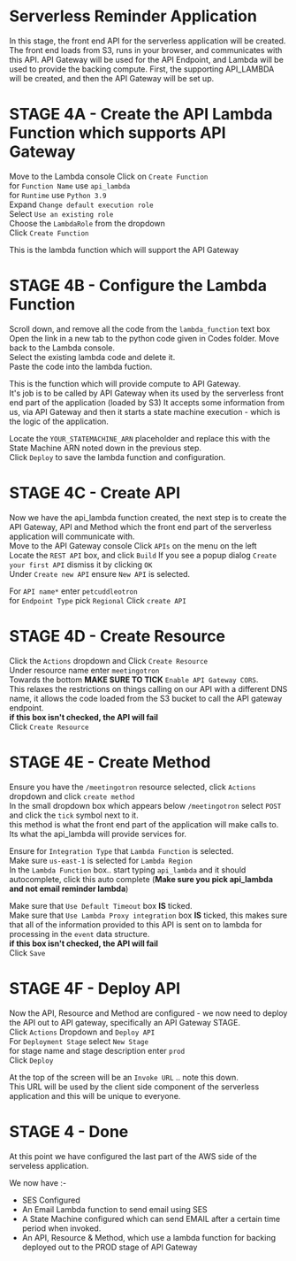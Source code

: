 # Serverless Reminder Application

In this stage, the front end API for the serverless application will be created. The front end loads from S3, runs in your browser, and communicates with this API. API Gateway will be used for the API Endpoint, and Lambda will be used to provide the backing compute. First, the supporting API_LAMBDA will be created, and then the API Gateway will be set up.

# STAGE 4A - Create the API Lambda Function which supports API Gateway

Move to the Lambda console
Click on `Create Function`  
for `Function Name` use `api_lambda`  
for `Runtime` use `Python 3.9`  
Expand `Change default execution role`  
Select `Use an existing role`  
Choose the `LambdaRole` from the dropdown  
Click `Create Function`  


This is the lambda function which will support the API Gateway

# STAGE 4B - Configure the Lambda Function

Scroll down, and remove all the code from the `lambda_function` text box  
Open the link in a new tab to the python code given in Codes folder. 
Move back to the Lambda console.  
Select the existing lambda code and delete it.  
Paste the code into the lambda fuction.  

This is the function which will provide compute to API Gateway.  
It's job is to be called by API Gateway when its used by the serverless front end part of the application (loaded by S3)
It accepts some information from us, via API Gateway and then it starts a state machine execution - which is the logic of the application.  

Locate the `YOUR_STATEMACHINE_ARN` placeholder and replace this with the State Machine ARN noted down in the previous step.  
Click `Deploy` to save the lambda function and configuration.     


# STAGE 4C - Create API

Now we have the api_lambda function created, the next step is to create the API Gateway, API and Method which the front end part of the serverless application will communicate with.  
Move to the API Gateway console 
Click `APIs` on the menu on the left  
Locate the `REST API` box, and click `Build`
If you see a popup dialog `Create your first API` dismiss it by clicking `OK`  
Under `Create new API` ensure `New API` is selected.  

For `API name*` enter `petcuddleotron`  
for `Endpoint Type` pick `Regional` 
Click `create API`  

# STAGE 4D - Create Resource

Click the `Actions` dropdown and Click `Create Resource`  
Under resource name enter `meetingotron`  
Towards the bottom **MAKE SURE TO TICK** `Enable API Gateway CORS`.  
This relaxes the restrictions on things calling on our API with a different DNS name, it allows the code loaded from the S3 bucket to call the API gateway endpoint.  
**if this box isn't checked, the API will fail**   
Click `Create Resource`  

# STAGE 4E - Create Method

Ensure you have the `/meetingotron` resource selected, click `Actions` dropdown and click `create method`  
In the small dropdown box which appears below `/meetingotron` select `POST` and click the `tick` symbol next to it.  
this method is what the front end part of the application will make calls to.  
Its what the api_lambda will provide services for.  

Ensure for `Integration Type` that `Lambda Function` is selected.  
Make sure `us-east-1` is selected for `Lambda Region`  
In the `Lambda Function` box.. start typing `api_lambda` and it should autocomplete, click this auto complete (**Make sure you pick api_lambda and not email reminder lambda**)  

Make sure that `Use Default Timeout` box **IS** ticked.  
Make sure that `Use Lambda Proxy integration` box **IS** ticked, this makes sure that all of the information provided to this API is sent on to lambda for processing in the `event` data structure.  
**if this box isn't checked, the API will fail**  
Click `Save`  

# STAGE 4F - Deploy API

Now the API, Resource and Method are configured - we now need to deploy the API out to API gateway, specifically an API Gateway STAGE.  
Click `Actions` Dropdown and `Deploy API`  
For `Deployment Stage` select `New Stage`  
for stage name and stage description enter `prod`  
Click `Deploy`  

At the top of the screen will be an `Invoke URL` .. note this down.  
This URL will be used by the client side component of the serverless application and this will be unique to everyone.    


# STAGE 4 - Done

At this point we have configured the last part of the AWS side of the serveless application.   

We now have :-

- SES Configured
- An Email Lambda function to send email using SES
- A State Machine configured which can send EMAIL after a certain time period when invoked.
- An API, Resource & Method, which use a lambda function for backing deployed out to the PROD stage of API Gateway
 

